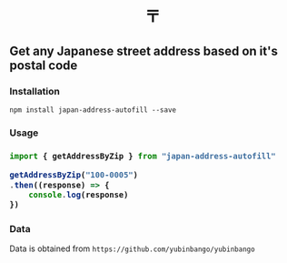 <h1 align="center">〒</h1>

## Get any Japanese street address based on it's postal code

### Installation

`npm install japan-address-autofill --save`

<h3>Usage<h3>

```js
import { getAddressByZip } from "japan-address-autofill"

getAddressByZip("100-0005")
.then((response) => {
    console.log(response)
})
```

### Data

Data is obtained from `https://github.com/yubinbango/yubinbango`
